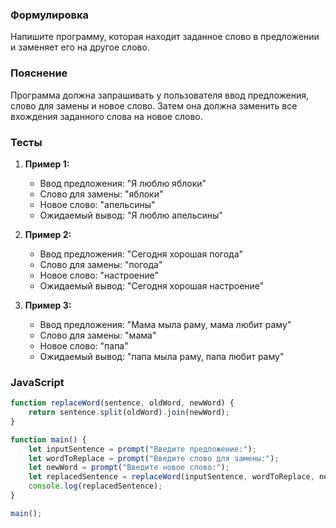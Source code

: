 
### Формулировка
Напишите программу, которая находит заданное слово в предложении и заменяет его на другое слово.

### Пояснение
Программа должна запрашивать у пользователя ввод предложения, слово для замены и новое слово. Затем она должна заменить все вхождения заданного слова на новое слово.

### Тесты

1. **Пример 1:**
   - Ввод предложения: "Я люблю яблоки"
   - Слово для замены: "яблоки"
   - Новое слово: "апельсины"
   - Ожидаемый вывод: "Я люблю апельсины"

2. **Пример 2:**
   - Ввод предложения: "Сегодня хорошая погода"
   - Слово для замены: "погода"
   - Новое слово: "настроение"
   - Ожидаемый вывод: "Сегодня хорошая настроение"

3. **Пример 3:**
   - Ввод предложения: "Мама мыла раму, мама любит раму"
   - Слово для замены: "мама"
   - Новое слово: "папа"
   - Ожидаемый вывод: "папа мыла раму, папа любит раму"

### JavaScript
```javascript
function replaceWord(sentence, oldWord, newWord) {
    return sentence.split(oldWord).join(newWord);
}

function main() {
    let inputSentence = prompt("Введите предложение:");
    let wordToReplace = prompt("Введите слово для замены:");
    let newWord = prompt("Введите новое слово:");
    let replacedSentence = replaceWord(inputSentence, wordToReplace, newWord);
    console.log(replacedSentence);
}

main();
```

